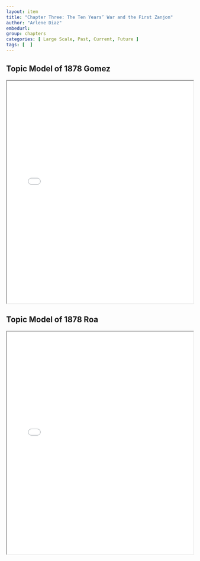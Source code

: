 ```yaml
---
layout: item
title: "Chapter Three: The Ten Years’ War and the First Zanjon"
author: "Arlene Diaz"
embedurl: 
group: chapters
categories: [ Large Scale, Past, Current, Future ]
tags: [  ]
---
```


## Topic Model of 1878 Gomez

<div>
<iframe style="width: 100%; height: 600px;" class="text-center" title="Collazo Book Similarity Heatmap" src="{{ site.baseurl }}/assets/chapter_three/corpus_1878_gomez_pyldavis_8_topics.html" webkitallowfullscreen mozallowfullscreen allowfullscreen></iframe>
</div>

## Topic Model of 1878 Roa

<div>
<iframe style="width: 100%; height: 600px;" class="text-center" title="Collazo Book Similarity Heatmap" src="{{ site.baseurl }}/assets/chapter_three/corpus_1878_roa_pyldavis_8_topics.html" webkitallowfullscreen mozallowfullscreen allowfullscreen></iframe>
</div>
